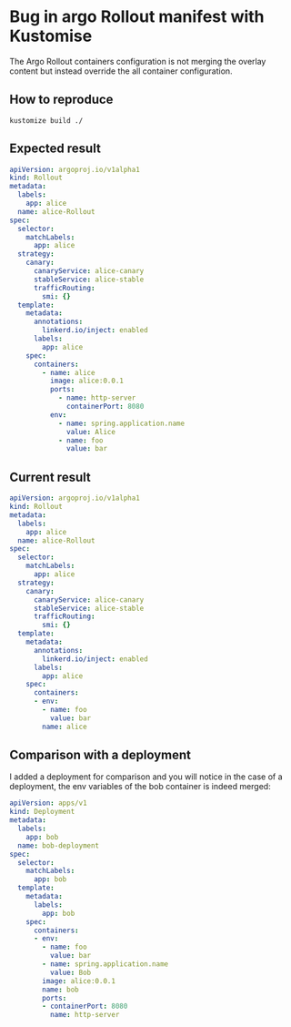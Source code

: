 # Bug in argo Rollout manifest with Kustomise

The Argo Rollout containers configuration is not merging the overlay content but instead override the all container configuration.

## How to reproduce

```
kustomize build ./
```

## Expected result

```yaml
apiVersion: argoproj.io/v1alpha1
kind: Rollout
metadata:
  labels:
    app: alice
  name: alice-Rollout
spec:
  selector:
    matchLabels:
      app: alice
  strategy:
    canary:
      canaryService: alice-canary
      stableService: alice-stable
      trafficRouting:
        smi: {}
  template:
    metadata:
      annotations:
        linkerd.io/inject: enabled
      labels:
        app: alice
    spec:
      containers:
        - name: alice
          image: alice:0.0.1
          ports:
            - name: http-server
              containerPort: 8080
          env:
            - name: spring.application.name
              value: Alice
            - name: foo
              value: bar
```
## Current result

```yaml
apiVersion: argoproj.io/v1alpha1
kind: Rollout
metadata:
  labels:
    app: alice
  name: alice-Rollout
spec:
  selector:
    matchLabels:
      app: alice
  strategy:
    canary:
      canaryService: alice-canary
      stableService: alice-stable
      trafficRouting:
        smi: {}
  template:
    metadata:
      annotations:
        linkerd.io/inject: enabled
      labels:
        app: alice
    spec:
      containers:
      - env:
        - name: foo
          value: bar
        name: alice
```


## Comparison with a deployment

I added a deployment for comparison and you will notice in the case of a deployment, the env variables of the bob container is indeed merged:

```yaml
apiVersion: apps/v1
kind: Deployment
metadata:
  labels:
    app: bob
  name: bob-deployment
spec:
  selector:
    matchLabels:
      app: bob
  template:
    metadata:
      labels:
        app: bob
    spec:
      containers:
      - env:
        - name: foo
          value: bar
        - name: spring.application.name
          value: Bob
        image: alice:0.0.1
        name: bob
        ports:
        - containerPort: 8080
          name: http-server
```